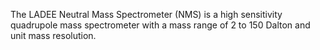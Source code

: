 
The LADEE Neutral Mass Spectrometer (NMS) is a high sensitivity quadrupole 
mass spectrometer with a mass range of 2 to 150 Dalton and unit mass resolution.
    